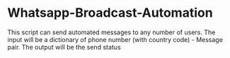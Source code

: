 # Whatsapp-Broadcast-Automation
This script can send automated messages to any number of users. The input will be a dictionary of phone number (with country code) - Message pair. The output will be the send status
